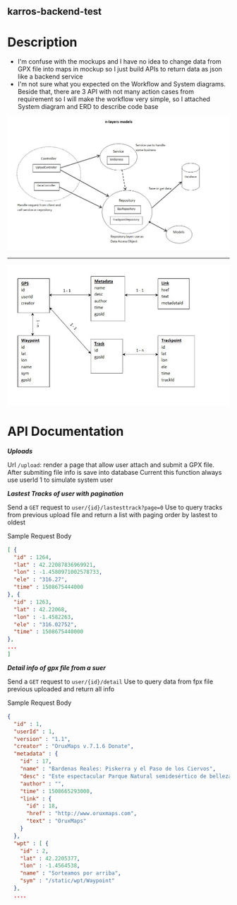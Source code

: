 ## karros-backend-test

# Description
- I'm confuse with the mockups and I have no idea to change data from GPX file into maps in mockup so I just build APIs to return data as json like a backend service
- I'm not sure what you expected on the Workflow and System diagrams. Beside that, there are 3 API with not many action cases from requirement so I will make the workflow very simple, so I attached System diagram and ERD to describe code base

![System_diagram](https://github.com/nqt1890/karros-test/blob/main/diagram/System-diagram.JPG)

-------------------------------------------------------------------------

![ERD](https://github.com/nqt1890/karros-test/blob/main/diagram/ERD.JPG)

# API Documentation

**_Uploads_** 

Url `/upload`: render a page that allow user attach and submit a GPX file. After submiting file info is save into database
Current this function always use userId 1 to simulate system user

**_Lastest Tracks of user with pagination_**

Send a `GET` request to `user/{id}/lastesttrack?page=0`
Use to query tracks from previous upload file and return a list with paging order by lastest to oldest

Sample Request Body
```json
[ {
  "id" : 1264,
  "lat" : 42.22087836969921,
  "lon" : -1.4580971002578733,
  "ele" : "316.27",
  "time" : 1508675444000
}, {
  "id" : 1263,
  "lat" : 42.22068,
  "lon" : -1.4582263,
  "ele" : "316.02752",
  "time" : 1508675440000
}, 
...
]
```

**_Detail info of gpx file from a suer_**

Send a `GET` request to `user/{id}/detail`
Use to query data from fpx file previous uploaded and return all info

Sample Request Body
```json
{
  "id" : 1,
  "userId" : 1,
  "version" : "1.1",
  "creator" : "OruxMaps v.7.1.6 Donate",
  "metadata" : {
    "id" : 17,
    "name" : "Bardenas Reales: Piskerra y el Paso de los Ciervos",
    "desc" : "Este espectacular Parque Natural semidesértico de belleza salvaje fue declarado Reserva de la Biosfera por la UNESCO. Un espectáculo insólito al sureste de Navarra próximo a Tudela, que a pesar de contar con una apariencia desnuda e inhóspita, esconde grandes valores naturales. La erosión de sus suelos arcillosos, yesos y areniscas ha esculpido caprichosas formas creando un mundo de apariencia casi lunar poblado de barrancos, mesetas planas y cerros solitarios. Es por ello por lo que ha servido como fuente de inspiración a pintores y escritores, además de ser escenario de anuncios televisivos, videoclips musicales y películas. Las Bárdenas carecen de núcleos urbanos, su vegetación es muy escasa y las múltiples corrientes de agua que surcan el territorio tienen un caudal marcadamente irregular, permaneciendo secos la mayor parte del año. \r\nEl paisaje está marcado por la erosión, la cual crea un paisaje que es uno de sus principales atractivos ",
    "author" : "",
    "time" : 1508665293000,
    "link" : {
      "id" : 18,
      "href" : "http://www.oruxmaps.com",
      "text" : "OruxMaps"
    }
  },
  "wpt" : [ {
    "id" : 2,
    "lat" : 42.2205377,
    "lon" : -1.4564538,
    "name" : "Sorteamos por arriba",
    "sym" : "/static/wpt/Waypoint"
  }, 
  ....
```
